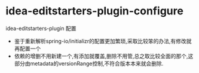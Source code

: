 # idea-editstarters-plugin-configure
idea-editstarters-plugin 配置

* 鉴于重新解析spring-io/initializr的配置更加繁琐,采取比较笨的办法,有修改就再配置一个
* 依赖的增删不用新建一个,有添加就覆盖,删除不用管,总之取比较全面的那个,这部分由metadata的versionRange控制,不符合版本本来就会删除.